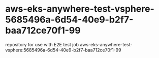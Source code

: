 # aws-eks-anywhere-test-vsphere-5685496a-6d54-40e9-b2f7-baa712ce70f1-99
repository for use with E2E test job aws-eks-anywhere-test-vsphere:5685496a-6d54-40e9-b2f7-baa712ce70f1-99
